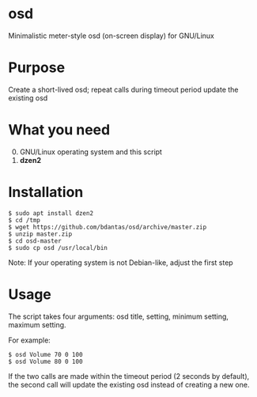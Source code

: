 # osd
Minimalistic meter-style osd (on-screen display) for GNU/Linux

# Purpose
Create a short-lived osd; repeat calls during timeout period update the existing osd

# What you need
0. GNU/Linux operating system and this script
1. **dzen2**

# Installation
```
$ sudo apt install dzen2
$ cd /tmp
$ wget https://github.com/bdantas/osd/archive/master.zip
$ unzip master.zip
$ cd osd-master
$ sudo cp osd /usr/local/bin
```
Note: If your operating system is not Debian-like, adjust the first step

# Usage
The script takes four arguments: osd title, setting, minimum setting, maximum setting.

For example:
```
$ osd Volume 70 0 100
$ osd Volume 80 0 100
```
If the two calls are made within the timeout period (2 seconds by default), the second call will update the existing osd instead of creating a new one.
